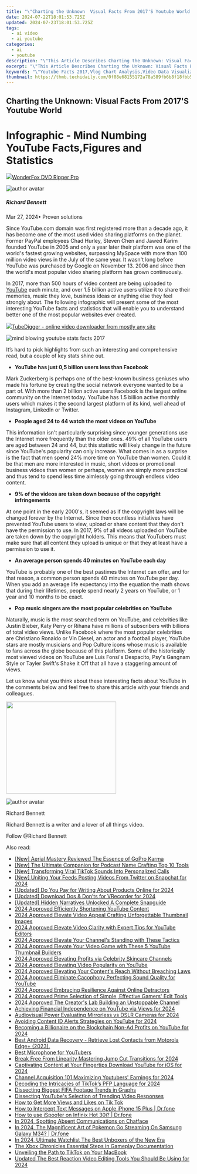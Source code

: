 ```yaml
---
title: "\"Charting the Unknown  Visual Facts From 2017'S Youtube World for 2024\""
date: 2024-07-22T18:01:53.725Z
updated: 2024-07-23T18:01:53.725Z
tags:
  - ai video
  - ai youtube
categories:
  - ai
  - youtube
description: "\"This Article Describes Charting the Unknown: Visual Facts From 2017'S Youtube World for 2024\""
excerpt: "\"This Article Describes Charting the Unknown: Visual Facts From 2017'S Youtube World for 2024\""
keywords: "\"Youtube Facts 2017,Vlog Chart Analysis,Video Data Visualization,YouTube Trends Overview,Global Video Statistics,Online Content Mapping,Data-Driven Media Study\""
thumbnail: https://thmb.techidaily.com/0f08e68155172a78a589fb6b8f18fbb5a0a1a4069ed8867faff7b1ab4f999000.jpg
---
```


## Charting the Unknown: Visual Facts From 2017'S Youtube World

# Infographic - Mind Numbing YouTube Facts,Figures and Statistics

<!-- affiliate ads begin -->
<a href="https://secure.2checkout.com/order/checkout.php?PRODS=3922934&QTY=1&AFFILIATE=108875&CART=1"><img src="https://secure.avangate.com/images/merchant/4b0a0290ad7df100b77e86839989a75e/products/ripperpro.png" border="0">WonderFox DVD Ripper Pro</a>
<!-- affiliate ads end -->
![author avatar](https://images.wondershare.com/filmora/article-images/richard-bennett.jpg)

##### Richard Bennett

 Mar 27, 2024• Proven solutions

Since YouTube.com domain was first registered more than a decade ago, it has become one of the most used video sharing platforms on the planet. Former PayPal employees Chad Hurley, Steven Chen and Jawed Karim founded YouTube in 2005 and only a year later their platform was one of the world's fastest growing websites, surpassing MySpace with more than 100 million video views in the July of the same year. It wasn't long before YouTube was purchased by Google on November 13\. 2006 and since then the world's most popular video sharing platform has grown continuously.

In 2017, more than 500 hours of video content are being uploaded to [YouTube](https://tools.techidaily.com/wondershare/filmora/download/) each minute, and over 1.5 billion active users utilize it to share their memories, music they love, business ideas or anything else they feel strongly about. The following infographic will present some of the most interesting YouTube facts and statistics that will enable you to understand better one of the most popular websites ever created.

<!-- affiliate ads begin -->
<a href="https://secure.2checkout.com/order/checkout.php?PRODS=4572700&QTY=1&AFFILIATE=108875&CART=1"><img src="	https://www.tubedigger.com/wp-content/uploads/2020/08/tubedigger-software-new.png" border="0">TubeDigger - online video downloader from mostly any site</a>
<!-- affiliate ads end -->
![mind blowing youtube stats facts 2017](https://filmora.wondershare.com/youtube-video-editing/mind-blowing-youtube-stats-facts-2017.jpg)

It’s hard to pick highlights from such an interesting and comprehensive read, but a couple of key stats shine out.

* **YouTube has just 0,5 billion users less than Facebook**

Mark Zuckerberg is perhaps one of the best-known business geniuses who made his fortune by creating the social network everyone wanted to be a part of. With more than 2 billion active users Facebook is the largest online community on the Internet today. YouTube has 1.5 billion active monthly users which makes it the second largest platform of its kind, well ahead of Instagram, LinkedIn or Twitter.

* **People aged 24 to 44 watch the most videos on YouTube**

This information isn't particularly surprising since younger generations use the Internet more frequently than the older ones. 49% of all YouTube users are aged between 24 and 44, but this statistic will likely change in the future since YouTube's popularity can only increase. What comes in as a surprise is the fact that men spend 24% more time on YouTube than women. Could it be that men are more interested in music, short videos or promotional business videos than women or perhaps, women are simply more practical and thus tend to spend less time aimlessly going through endless video content.

* **9% of the videos are taken down because of the copyright infringements**

At one point in the early 2000's, it seemed as if the copyright laws will be changed forever by the Internet. Since then countless initiatives have prevented YouTube users to view, upload or share content that they don't have the permission to use. In 2017, 9% of all videos uploaded on YouTube are taken down by the copyright holders. This means that YouTubers must make sure that all content they upload is unique or that they at least have a permission to use it.

* **An average person spends 40 minutes on YouTube each day**

YouTube is probably one of the best pastimes the Internet can offer, and for that reason, a common person spends 40 minutes on YouTube per day. When you add an average life expectancy into the equation the math shows that during their lifetimes, people spend nearly 2 years on YouTube, or 1 year and 10 months to be exact.

* **Pop music singers are the most popular celebrities on YouTube**

Naturally, music is the most searched term on YouTube, and celebrities like Justin Bieber, Katy Perry or Rihana have millions of subscribers with billions of total video views. Unlike Facebook where the most popular celebrities are Christiano Ronaldo or Vin Diesel, an actor and a football player, YouTube stars are mostly musicians and Pop Culture icons whose music is available to fans across the globe because of this platform. Some of the historically most viewed videos on YouTube are Luis Fonsi's Despacito, Psy's Gangnam Style or Tayler Swift's Shake it Off that all have a staggering amount of views.

Let us know what you think about these interesting facts about YouTube in the comments below and feel free to share this article with your friends and colleagues.

<!-- affiliate ads begin -->
<a href="https://bluettius.sjv.io/c/5597632/2027209/17108" target="_top" id="2027209"><img src="//a.impactradius-go.com/display-ad/17108-2027209" border="0" alt="" width="300" height="250"/></a><img height="0" width="0" src="https://imp.pxf.io/i/5597632/2027209/17108" style="position:absolute;visibility:hidden;" border="0" />
<!-- affiliate ads end -->
![author avatar](https://images.wondershare.com/filmora/article-images/richard-bennett.jpg)

Richard Bennett

Richard Bennett is a writer and a lover of all things video.

Follow @Richard Bennett

<span class="atpl-alsoreadstyle">Also read:</span>
<div><ul>
<li><a href="https://extra-tips.techidaily.com/new-aerial-mastery-reviewed-the-essence-of-gopro-karma/"><u>[New] Aerial Mastery Reviewed  The Essence of GoPro Karma</u></a></li>
<li><a href="https://some-approaches.techidaily.com/new-the-ultimate-companion-for-podcast-name-crafting-top-10-tools/"><u>[New] The Ultimate Companion for Podcast Name Crafting  Top 10 Tools</u></a></li>
<li><a href="https://some-skills.techidaily.com/new-transforming-viral-tiktok-sounds-into-personalized-calls/"><u>[New] Transforming Viral TikTok Sounds Into Personalized Calls</u></a></li>
<li><a href="https://twitter-videos.techidaily.com/new-uniting-your-feeds-posting-videos-from-twitter-on-snapchat-for-2024/"><u>[New] Uniting Your Feeds  Posting Videos From Twitter on Snapchat for 2024</u></a></li>
<li><a href="https://fox-hovers.techidaily.com/updated-do-you-pay-for-writing-about-products-online-for-2024/"><u>[Updated] Do You Pay for Writing About Products Online for 2024</u></a></li>
<li><a href="https://screen-video-capture.techidaily.com/updated-download-dos-and-donts-for-vrecorder-for-2024/"><u>[Updated] Download Dos & Don’ts for VRecorder for 2024</u></a></li>
<li><a href="https://snapchat-videos.techidaily.com/updated-hidden-narratives-unlocked-a-complete-snapguide/"><u>[Updated] Hidden Narratives Unlocked  A Complete Snapguide</u></a></li>
<li><a href="https://youtube-videos.techidaily.com/2024-approved-efficiently-shortening-youtube-content/"><u>2024 Approved  Efficiently Shortening YouTube Content</u></a></li>
<li><a href="https://youtube-videos.techidaily.com/2024-approved-elevate-video-appeal-crafting-unforgettable-thumbnail-images/"><u>2024 Approved  Elevate Video Appeal  Crafting Unforgettable Thumbnail Images</u></a></li>
<li><a href="https://youtube-videos.techidaily.com/2024-approved-elevate-video-clarity-with-expert-tips-for-youtube-editors/"><u>2024 Approved  Elevate Video Clarity with Expert Tips for YouTube Editors</u></a></li>
<li><a href="https://youtube-videos.techidaily.com/2024-approved-elevate-your-channels-standing-with-these-tactics/"><u>2024 Approved  Elevate Your Channel's Standing with These Tactics</u></a></li>
<li><a href="https://youtube-videos.techidaily.com/2024-approved-elevate-your-video-game-with-these-5-youtube-thumbnail-builders/"><u>2024 Approved  Elevate Your Video Game with These 5 YouTube Thumbnail Builders</u></a></li>
<li><a href="https://youtube-videos.techidaily.com/2024-approved-elevating-profits-via-celebrity-skincare-channels/"><u>2024 Approved  Elevating Profits via Celebrity Skincare Channels</u></a></li>
<li><a href="https://youtube-videos.techidaily.com/2024-approved-elevating-video-popularity-on-youtube/"><u>2024 Approved  Elevating Video Popularity on YouTube</u></a></li>
<li><a href="https://youtube-videos.techidaily.com/2024-approved-elevating-your-contents-reach-without-breaching-laws/"><u>2024 Approved  Elevating Your Content's Reach Without Breaching Laws</u></a></li>
<li><a href="https://youtube-videos.techidaily.com/2024-approved-eliminate-cacophony-perfecting-sound-quality-for-youtube/"><u>2024 Approved  Eliminate Cacophony  Perfecting Sound Quality for YouTube</u></a></li>
<li><a href="https://youtube-videos.techidaily.com/2024-approved-embracing-resilience-against-online-detractors/"><u>2024 Approved  Embracing Resilience Against Online Detractors</u></a></li>
<li><a href="https://screen-capture.techidaily.com/2024-approved-prime-selection-of-simple-effective-gamers-edit-tools/"><u>2024 Approved  Prime Selection of Simple, Effective Gamers' Edit Tools</u></a></li>
<li><a href="https://youtube-help.techidaily.com/2024-approved-the-creators-lab-building-an-unstoppable-channel/"><u>2024 Approved  The Creator's Lab  Building an Unstoppable Channel</u></a></li>
<li><a href="https://youtube-videos.techidaily.com/achieving-financial-independence-on-youtube-via-views-for-2024/"><u>Achieving Financial Independence on YouTube via Views for 2024</u></a></li>
<li><a href="https://youtube-videos.techidaily.com/audiovisual-power-evaluating-mirrorless-vs-dslr-cameras-for-2024/"><u>Audiovisual Power  Evaluating Mirrorless vs DSLR Cameras for 2024</u></a></li>
<li><a href="https://youtube-videos.techidaily.com/avoiding-content-id-alerts-strategies-on-youtube-for-2024/"><u>Avoiding Content ID Alerts  Strategies on YouTube for 2024</u></a></li>
<li><a href="https://youtube-videos.techidaily.com/becoming-a-billionaire-on-the-blockchain-non-ad-profits-on-youtube-for-2024/"><u>Becoming a Billionaire on the Blockchain  Non-Ad Profits on YouTube for 2024</u></a></li>
<li><a href="https://phone-solutions.techidaily.com/best-android-data-recovery-retrieve-lost-contacts-from-motorola-edgeplus-2023-by-fonelab-android-recover-contacts/"><u>Best Android Data Recovery - Retrieve Lost Contacts from Motorola Edge+ (2023).</u></a></li>
<li><a href="https://youtube-videos.techidaily.com/best-microphone-for-youtubers/"><u>Best Microphone for YouTubers</u></a></li>
<li><a href="https://youtube-videos.techidaily.com/break-free-from-linearity-mastering-jump-cut-transitions-for-2024/"><u>Break Free From Linearity  Mastering Jump Cut Transitions for 2024</u></a></li>
<li><a href="https://youtube-videos.techidaily.com/captivating-content-at-your-fingertips-download-youtube-for-ios-for-2024/"><u>Captivating Content at Your Fingertips  Download YouTube for iOS for 2024</u></a></li>
<li><a href="https://youtube-videos.techidaily.com/channel-acquisition-101-maximizing-youtubers-earnings-for-2024/"><u>Channel Acquisition 101  Maximizing Youtubers' Earnings for 2024</u></a></li>
<li><a href="https://tiktok-videos.techidaily.com/decoding-the-intricacies-of-tiktoks-pfp-language-for-2024/"><u>Decoding the Intricacies of TikTok’s PFP Language for 2024</u></a></li>
<li><a href="https://youtube-videos.techidaily.com/dissecting-biggest-fifa-footage-trends-in-graphs/"><u>Dissecting Biggest FIFA Footage Trends in Graphs</u></a></li>
<li><a href="https://youtube-videos.techidaily.com/dissecting-youtubes-selection-of-trending-video-responses/"><u>Dissecting YouTube's Selection of Trending Video Responses</u></a></li>
<li><a href="https://tiktok-video-files.techidaily.com/how-to-get-more-views-and-likes-on-tik-tok/"><u>How to Get More Views and Likes on Tik Tok</u></a></li>
<li><a href="https://ios-location-track.techidaily.com/how-to-intercept-text-messages-on-apple-iphone-15-plus-drfone-by-drfone-virtual-ios/"><u>How to Intercept Text Messages on Apple iPhone 15 Plus | Dr.fone</u></a></li>
<li><a href="https://android-pokemon-go.techidaily.com/how-to-use-ispoofer-on-infinix-hot-30i-drfone-by-drfone-virtual-android/"><u>How to use iSpoofer on Infinix Hot 30i? | Dr.fone</u></a></li>
<li><a href="https://snapchat-videos.techidaily.com/in-2024-spotting-absent-communications-on-chatface/"><u>In 2024, Spotting Absent Communications on Chatface</u></a></li>
<li><a href="https://change-location.techidaily.com/in-2024-the-magnificent-art-of-pokemon-go-streaming-on-samsung-galaxy-m34-drfone-by-drfone-virtual-android/"><u>In 2024, The Magnificent Art of Pokemon Go Streaming On Samsung Galaxy M34? | Dr.fone</u></a></li>
<li><a href="https://some-guidance.techidaily.com/in-2024-ultimate-watchlist-the-best-unboxers-of-the-new-era/"><u>In 2024, Ultimate Watchlist  The Best Unboxers of the New Era</u></a></li>
<li><a href="https://screen-mirroring-recording.techidaily.com/the-xbox-chronicles-essential-steps-in-gameplay-documentation/"><u>The Xbox Chronicles  Essential Steps in Gameplay Documentation</u></a></li>
<li><a href="https://tiktok-clips.techidaily.com/unveiling-the-path-to-tiktok-on-your-macbook/"><u>Unveiling the Path to TikTok on Your MacBook</u></a></li>
<li><a href="https://ai-video-apps.techidaily.com/updated-the-best-reaction-video-editing-tools-you-should-be-using-for-2024/"><u>Updated The Best Reaction Video Editing Tools You Should Be Using for 2024</u></a></li>
</ul></div>

<ins class="adsbygoogle"
      style="display:block"
      data-ad-client="ca-pub-7571918770474297"
      data-ad-slot="8358498916"
      data-ad-format="auto"
      data-full-width-responsive="true"></ins>